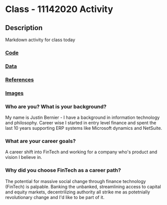 # Class - 11142020 Activity

## Description 
Markdown activity for class today


### [Code](../code)

### [Data](../data)

### [References](../references)

### [Images](../images)

### Who are you? What is your background?
My name is Justin Bernier - I have a background in information technology and philosophy.  Career wise I started in entry level finance and spent the last 10 years supporting ERP systems like Microsoft dynamics and NetSuite.


### What are your career goals?
A career shift into FinTech and working for a company who's product and vision I believe in.  

### Why did you choose FinTech as a career path?
The potential for massive social change through finance technology (FinTech) is palpable.  Banking the unbanked, streamlining access to capital and equity markets, decentrilizing authority all strike me as potetnially revolutionary change and I'd like to be part of it.  